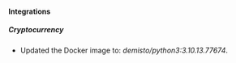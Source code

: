 #### Integrations
##### Cryptocurrency
- Updated the Docker image to: *demisto/python3:3.10.13.77674*.
